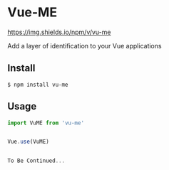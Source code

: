 # Vue-ME

https://img.shields.io/npm/v/vu-me

Add a layer of identification to your Vue applications 

## Install

```
$ npm install vu-me
```

## Usage

```js
import VuME from 'vu-me'


Vue.use(VuME)


To Be Continued...
```
